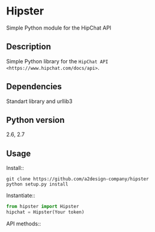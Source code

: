 Hipster
=======

Simple Python module for the HipChat API

Description
-----------

Simple Python library for the `HipChat API <https://www.hipchat.com/docs/api>`. 

Dependencies
------------
Standart library and urllib3

Python version
------------
 2.6, 2.7

Usage
-----

Install::

    git clone https://github.com/a2design-company/hipster
    python setup.py install

Instantiate::
```python
from hipster import Hipster
hipchat = Hipster(Your token)
```

API methods::




